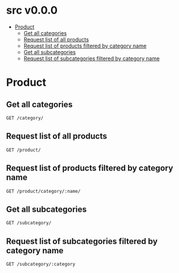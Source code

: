 # src v0.0.0



- [Product](#product)
	- [Get all categories](#get-all-categories)
	- [Request list of all products](#request-list-of-all-products)
	- [Request list of products filtered by category name](#request-list-of-products-filtered-by-category-name)
	- [Get all subcategories](#get-all-subcategories)
	- [Request list of subcategories filtered by category name](#request-list-of-subcategories-filtered-by-category-name)
	


# Product

## Get all categories



	GET /category/


## Request list of all products



	GET /product/


## Request list of products filtered by category name



	GET /product/category/:name/


## Get all subcategories



	GET /subcategory/


## Request list of subcategories filtered by category name



	GET /subcategory/:category



